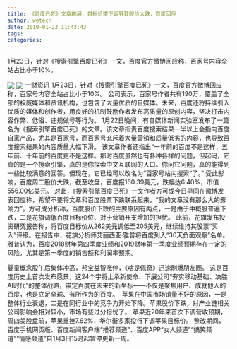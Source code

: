 ```yaml
---
title: 《百度已死》文章刷屏、目标价遭下调导致股价大跌，百度回应
author: wetech
date: 2019-01-23 11:43:43
tags: 
categories: 
---
```

1月23日，针对《搜索引擎百度已死》一文，百度官方微博回应称，百家号内容全站占比小于10%。
<!-- more -->
<img align="center" border="0" src="https://imgcdn.yicai.com/uppics/images/2019/01/97c5555eafbc00aa196d1e5a2907fd3c.jpg" />
<img align="center" border="0" src="https://imgcdn.yicai.com/uppics/images/2019/01/3f6c254bc1fe695668b2639bc6c99e81.jpg" />
一财资讯
1月23日，针对《搜索引擎百度已死》一文，百度官方微博回应称，百家号内容全站占比小于10%。
公司表示，百家号作者共有190万，覆盖了全部的权威媒体和资讯机构，也包含了大量优质的自媒体。未来，百度还将持续引入优质的媒体和创作者，用良好的机制鼓励作者发布高质量的原创内容，坚决打击内容作弊、低俗、违规做号等行为。
1月22日晚间，有自媒体新闻实验室发布了一篇名为《搜索引擎百度已死》的文章。该文章指责百度搜索结果一半以上会指向百度自家产品，尤其是百家号，而百家号充斥着大量营销和质量低劣的内容，也导致百度搜索结果的内容质量大幅下滑。
该文章作者还指出“一年前的百度不是这样，五年前、十年前的百度更不是这样。那时百度虽然也有各种各样的问题，但起码，它真的是一个搜索引擎，真的是你探索中文互联网的入口。你问它问题，真的能得到一些比较满意的回答。但现在，它已经可以改名为“百家号站内搜索”了。”
受此影响，百度周二股价大跌，截至收盘，百度报160.39美元，跌幅达6.40%，市值556.00亿美元。
对此，《搜索引擎百度已死》一文作者方可成今日早间在微博发表回应称，希望不要将文章和百度股票下跌联系起来，“我的文章没有那么大的影响力”。方可成分析称，百度股价下跌的主要原因有两点，一是由于中概股普遍下跌，二是花旗调低百度目标价位、对于营销开支增加的担忧。
此前，花旗发布投资研究报告称，将百度目标价从262美元调低至205美元，继续维持其股票“买入”评级。在报告中，花旗分析师艾丽西亚·雅普将百度列入“30天负面观察”名单。雅普认为，百度2018财年第四季度业绩和2019财年第一季度业绩预期存在一定的风险，尤其是第一季度的销售额和利润率预期。
 
 
婴童概念股午后集体冲高，邦宝益智涨停，《啥是佩奇》迅速刷爆朋友圈。
这是百度历史上首次发布愿景，这24个字将上承新使命、下展公司“夯实移动基础、决胜AI时代”的整体战略，锚定百度在未来的新坐标——不仅是聚焦用户、成就他人的百度，也是立足全球、有所作为的百度。 
苹果在中国市场销量不好的原因，一是整体行业衰退，二是在同行业中的竞争力开始下降。苹果股价下跌，对产业链相关公司影响会相对较小，市场有些过分担忧了。
苹果近20年来首次下调营收预期，周四美股盘前，苹果重挫7.62%，华尔街多家投行下调苹果目标价。
整改期间，百度手机网页版、百度新闻客户端“推荐频道”、百度APP“女人频道”“搞笑频道”“情感频道”自1月3日15时起暂停更新一周。
